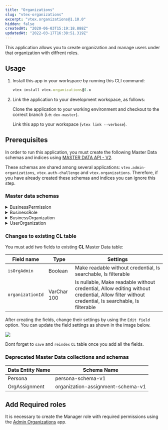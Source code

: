 ```yaml
---
title: "Organizations"
slug: "vtex-organizations"
excerpt: "vtex.organizations@1.10.0"
hidden: false
createdAt: "2020-06-03T15:19:18.888Z"
updatedAt: "2022-03-17T16:38:51.319Z"
---
```

This application allows you to create organization and manage users under that organization with diffrent roles. 

## Usage

1. Install this app in your workspace by running this CLI command:

	```js
	vtex install vtex.organizations@1.x
	```

2. Link the application to your development workspace, as follows:

   Clone the application to your working environment and checkout to the correct branch (i.e: `dev-master`).

   Link this app to your workspace (`vtex link --verbose`).

## Prerequisites

In order to run this application, you must create the following Master Data schemas and indices using [MASTER DATA API - V2](https://developers.vtex.com/reference#master-data-api-v2-overview).

These schemas are shared among several applications: `vtex.admin-organizations`, `vtex.auth-challenge` and `vtex.organizations`. Therefore, if you have already created these schemas and indices you can ignore this step.

### Master data schemas

<details>
	<summary>BusinessPermission</summary>

	Data Entity Name: BusinessPermission
	Schema Name: business-permission-schema-v1

```json
{
	"properties": {
		"name": {
			"type": "string"
		},
		"label": {
			"type": "string"
		}
	},
	"v-default-fields": [
		"name",
		"label",
		"id"
	],
	"required": [
		"name"
	],
	"v-indexed": [
		"name"
	],
	"v-security": {
		"allowGetAll": true,
		"publicRead": [
			"name",
			"label",
			"id"
		],
		"publicWrite": [
			"name",
			"label"
		],
		"publicFilter": [
			"name",
			"id"
		]
	}
}

```
</details>

<details>

<summary>BusinessRole</summary>

Data Entity Name: BusinessRole
Schema Name: business-role-schema-v1

```json
{
	"properties": {
		"name": {
			"type": "string"
		},
		"label": {
			"type": "string"
		},
		"permissions": {
			"type": "string"
		}
	},
	"definitions": {
		"permission": {
			"type": "string"
		}
	},
	"v-default-fields": [
		"name",
		"label",
		"id",
		"permissions"
	],
	"required": [
		"name"
	],
	"v-indexed": [
		"name"
	],
	"v-security": {
		"allowGetAll": true,
		"publicRead": [
			"name",
			"label",
			"permissions",
			"id"
		],
		"publicWrite": [
			"name",
			"label",
			"permissions"
		],
		"publicFilter": [
			"name",
			"id"
		]
	}
}
```
</details>

<details>

<summary>BusinessOrganization</summary>

Data Entity Name: BusinessOrganization
Schema Name: business-organization-schema-v1

```json
{
	"properties": {
		"name": {
			"type": "string"
		},
		"telephone": {
			"type": "string"
		},
		"address": {
			"type": "string"
		},
		"email": {
			"type": "string"
		}
	},
	"v-default-fields": [
		"name",
		"telephone",
		"id",
		"address",
		"email"
	],
	"required": [
		"name",
		"telephone"
	],
	"v-indexed": [
		"name",
		"telephone",
		"email"
	],
	"v-security": {
		"allowGetAll": true,
		"publicRead": [
			"name",
			"telephone",
			"id",
			"address",
			"email"
		],
		"publicWrite": [
			"name",
			"telephone",
			"address",
			"email"
		],
		"publicFilter": [
			"name",
			"telephone",
			"id",
			"email"
		]
	}
}
```

</details>

<details>

<summary>UserOrganization</summary>

Data Entity Name: UserOrganization
Schema Name: user-organization-schema-v1

```json
{
	"properties": {
		"email": {
			"type": "string"
		},
		"businessOrganizationId": {
			"type": "string",
			"link": "http://api.vtex.com/{{accountName}}/dataentities/BusinessOrganization/schemas/business-organization-schema-v1"
		},
		"roleId": {
			"type": "string",
			"link": "http://api.vtex.com/{{accountName}}/dataentities/BusinessRole/schemas/business-role-schema-v1"
		},
		"status": {
			"type": "string"
		}
	},
	"v-default-fields": [
		"email",
		"id",
		"businessOrganizationId",
		"roleId",
		"status"
	],
	"required": [
		"email",
		"businessOrganizationId",
		"roleId",
		"status"
	],
	"v-indexed": [
		"email",
		"businessOrganizationId",
		"roleId",
		"status"
	],
	"v-security": {
		"allowGetAll": true,
		"publicRead": [
			"email",
			"id",
			"businessOrganizationId",
			"businessOrganizationId_linked",
			"roleId",
			"roleId_linked",
			"status"
		],
		"publicWrite": [
			"id",
			"email",
			"businessOrganizationId",
			"roleId",
			"status"
		],
		"publicFilter": [
			"email",
			"id",
			"businessOrganizationId",
			"roleId",
			"status"
		]
	},
	"v-triggers": [
		{
			"name": "organization-assignment-accept-email",
			"active": true,
			"condition": "status=APPROVED",
			"action": {
				"type": "email",
				"provider": "default",
				"subject": "Organization Assignment Acceptance",
				"to": [
					"{!email}"
				],
				"replyTo": "noreply@company.com",
				"body": "You have been assigned to {!businessOrganizationId_linked.name}."
			}
		},
		{
			"name": "organization-assignment-decline-email",
			"active": true,
			"condition": "status=DECLINED",
			"action": {
				"type": "email",
				"provider": "default",
				"subject": "Organization Assignment Decline",
				"to": [
					"{!email}"
				],
				"replyTo": "noreply@company.com",
				"body": "You have left the organization {!businessOrganizationId_linked.name}."
			}
		}
	]
}
```

</details>

### Changes to existing CL table

You must add two fields to existing **CL** Master Data table:

|Field name|Type|Settings|
|-|-|-|
|`isOrgAdmin`|Boolean|Make readable without credential, Is searchable, Is filterable |
|`organizationId`|VarChar 100|Is nullable, Make readable without credential, Allow editing without credential, Allow filter without credential, Is searchable, Is filterable |

After creating the fields, change their settings by using the `Edit field` option.
You can update the field settings as shown in the image below. 

![](https://raw.githubusercontent.com/vtexdocs/dev-portal-content/main/docs/vtex-io/Store%20Framework/legacy-b2b-solution/vtex-organizations-1.png)

Dont forget to `save` and `reindex` `CL` table once you add all the fields. 

### Deprecated Master Data collections and schemas

| Data Entity Name | Schema Name |
|-|-|
|Persona|persona-schema-v1|
|OrgAssignment|organization-assignment-schema-v1|


## Add Required roles

It is necessary to create the Manager role with required permissions using the [Admin Organizations](https://github.com/vtex/admin-organizations) app.